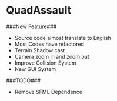 QuadAssault
===========

###New Feature###
* Source code almost translate to English 
* Most Codes have refactored
* Terrain Shadow cast
* Camera zoom in and zoom out
* Improve Collision System
* New GUI System

###TODO###
* Remove SFML Dependence

  
